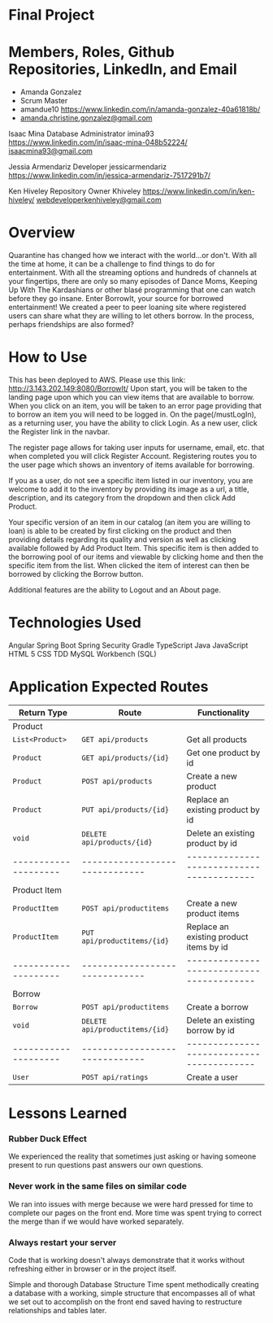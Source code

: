 # Final Project

# Members, Roles, Github Repositories, LinkedIn, and Email

- Amanda Gonzalez 
- Scrum Master 
- amandue10 https://www.linkedin.com/in/amanda-gonzalez-40a61818b/ 
- amanda.christine.gonzalez@gmail.com

Isaac Mina 
Database Administrator 
imina93 https://www.linkedin.com/in/isaac-mina-048b52224/ 
isaacmina93@gmail.com

Jessia Armendariz
Developer
jessicarmendariz
https://www.linkedin.com/in/jessica-armendariz-7517291b7/

Ken Hiveley 
Repository Owner 
Khiveley 
https://www.linkedin.com/in/ken-hiveley/ 
webdeveloperkenhiveley@gmail.com



# Overview

Quarantine has changed how we interact with the world...or don't.  With all the
time at home, it can be a challenge to find things to do for entertainment.
With all the streaming options and hundreds of channels at your fingertips,
there are only so many episodes of Dance Moms, Keeping Up With The Kardashians
or other blasé programming that one can watch before they go insane.  Enter
BorrowIt, your source for borrowed entertainment!  We created a peer to peer
loaning site where registered users can share what they are willing to let
others borrow.  In the process, perhaps friendships are also formed?

# How to Use

This has been deployed to AWS.  Please use this link: http://3.143.202.149:8080/BorrowIt/
Upon start, you will be taken to the landing page upon which you can view items that are
 available to borrow.  When you click on an item, you will be taken to an error
 page providing that to borrow an item you will need to be logged in.  On the
 page(/mustLogIn), as a returning user, you have the ability to click Login. As
 a new user, click the Register link in the navbar.

 The register page allows for taking user inputs for username, email, etc. that
 when completed you will click Register Account.  Registering routes you to the user page which shows an
 inventory of items available for borrowing.

 If you as a user, do not see a specific item listed in our inventory,
 you are welcome to add it to the inventory by providing its image as a url, a
 title, description, and its category from the dropdown and then click Add Product.

 Your specific version of an item in our catalog (an item you are willing to loan) is able to be
 created by first clicking on the product and then providing details regarding
 its quality and version as well as clicking available followed by
 Add Product Item.  This specific item is then added to the borrowing pool of our
 items and viewable by clicking home and then the specific item from the list. When clicked
 the item of interest can then be borrowed by clicking the Borrow button.

 Additional features are the ability to Logout and an About page.

# Technologies Used

Angular
Spring Boot
Spring Security
Gradle
TypeScript
Java
JavaScript
HTML 5
CSS
TDD
MySQL Workbench (SQL)

# Application Expected Routes

| Return Type        | Route                        | Functionality                           |
|--------------------|------------------------------|-----------------------------------------|
| Product            |                              |                                         |
|`List<Product>`     |`GET api/products`            | Get all products                        |
|`Product`           |`GET api/products/{id}`       | Get one product by id                   |
|`Product`           |`POST api/products`           | Create a new product                    |
|`Product`           |`PUT api/products/{id}`       | Replace an existing product by id       |
|`void`              |`DELETE api/products/{id}`    | Delete an existing product by id        |
|--------------------|------------------------------|-----------------------------------------|
| Product Item       |                              |                                         |
|`ProductItem`       |`POST api/productitems`       | Create a new product items              |
|`ProductItem`       |`PUT api/productitems/{id}`   | Replace an existing product items by id |
|--------------------|------------------------------|-----------------------------------------|
| Borrow             |                              |                                         |
|`Borrow`            |`POST api/productitems`       | Create a borrow                         |
|`void`              |`DELETE api/productitems/{id}`| Delete an existing borrow by id         |
|--------------------|------------------------------|-----------------------------------------|
|`User`              |`POST api/ratings`            | Create a user                           |

# Lessons Learned

### Rubber Duck Effect
We experienced the reality that sometimes just asking or having someone present
to run questions past answers our own questions.

### Never work in the same files on similar code
We ran into issues with merge because we were hard pressed for time to complete
our pages on the front end.  More time was spent trying to correct the merge
than if we would have worked separately.

### Always restart your server

Code that is working doesn't always demonstrate that it works without refreshing
 either in browser or in the project itself.

Simple and thorough Database Structure
Time spent methodically creating a database with a working, simple structure
that encompasses all of what we set out to accomplish on the front end saved
having to restructure relationships and tables later.

